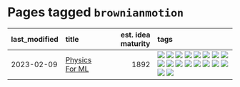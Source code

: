 # Pages tagged `brownianmotion`

|last_modified|title|est. idea maturity|tags
|:---|:---|---:|:---|
|2023-02-09|[Physics For ML](../physics_for_ml.md)|1892|[![](https://img.shields.io/badge/tag-brownianmotion-82d6e)](../tags/brownianmotion.md) [![](https://img.shields.io/badge/tag-curriculum-752fd7)](../tags/curriculum.md) [![](https://img.shields.io/badge/tag-curvature-9c3a4a)](../tags/curvature.md) [![](https://img.shields.io/badge/tag-education-dad82b)](../tags/education.md) [![](https://img.shields.io/badge/tag-eigenvectors-35d420)](../tags/eigenvectors.md) [![](https://img.shields.io/badge/tag-gaugetheory-32d44f)](../tags/gaugetheory.md) [![](https://img.shields.io/badge/tag-grouptheory-fe4dc)](../tags/grouptheory.md) [![](https://img.shields.io/badge/tag-machinelearning-d5ffe)](../tags/machinelearning.md) [![](https://img.shields.io/badge/tag-manifolds-a68128)](../tags/manifolds.md) [![](https://img.shields.io/badge/tag-ode-b4243e)](../tags/ode.md) [![](https://img.shields.io/badge/tag-optimization-4aea2)](../tags/optimization.md) [![](https://img.shields.io/badge/tag-pde-b7fb0)](../tags/pde.md) [![](https://img.shields.io/badge/tag-physics-b25b5)](../tags/physics.md) [![](https://img.shields.io/badge/tag-probabilityfields-76bb24)](../tags/probabilityfields.md) [![](https://img.shields.io/badge/tag-quantummechanics-496a1)](../tags/quantummechanics.md) [![](https://img.shields.io/badge/tag-relativity-683f3)](../tags/relativity.md) [![](https://img.shields.io/badge/tag-tensorcalculus-96bcc)](../tags/tensorcalculus.md) [![](https://img.shields.io/badge/tag-textbook-77485f)](../tags/textbook.md)|